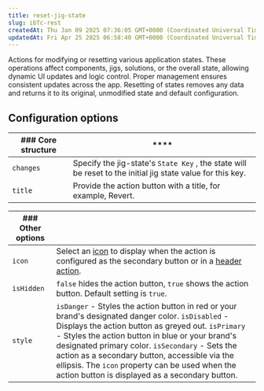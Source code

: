 ```yaml
---
title: reset-jig-state
slug: ibTc-rest
createdAt: Thu Jan 09 2025 07:36:05 GMT+0000 (Coordinated Universal Time)
updatedAt: Fri Apr 25 2025 06:58:40 GMT+0000 (Coordinated Universal Time)
---
```


Actions for modifying or resetting various application states. These operations affect components, jigs, solutions, or the overall state, allowing dynamic UI updates and logic control. Proper management ensures consistent updates across the app. Resetting of states removes any data and returns it to its original, unmodified state and default configuration.

## Configuration options

| ### Core structure | ****                                                                                                       |
| ------------------ | ---------------------------------------------------------------------------------------------------------- |
| `changes`          | Specify the jig-state's `State Key` , the state will be reset to the initial jig state value for this key. |
| `title`            | Provide the action button with a title, for example, Revert.                                               |

| ### Other options |                                                                                                                                                                                                                                                                                                                                                                                                                                    |
| ----------------- | ---------------------------------------------------------------------------------------------------------------------------------------------------------------------------------------------------------------------------------------------------------------------------------------------------------------------------------------------------------------------------------------------------------------------------------- |
| `icon`            | Select an [icon]() to display when the action is configured as the secondary button or in a [header action](./../Components/jig-header.md).                                                                                                                                                                                                                                                                                        |
| `isHidden`        | `false` hides the action button, `true` shows the action button. Default setting is `true`.                                                                                                                                                                                                                                                                                                                                        |
| `style`           | `isDanger` - Styles the action button in red or your brand's designated danger color.&#xA;`isDisabled` - Displays the action button as greyed out.&#xA;`isPrimary` - Styles the action button in blue or your brand's designated primary color.&#xA;`isSecondary` - Sets the action as a secondary button, accessible via the ellipsis. The `icon` property can be used when the action button is displayed as a secondary button. |

